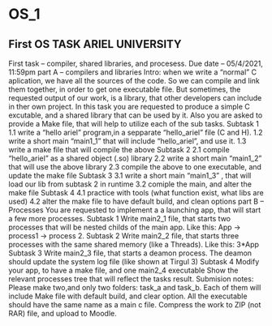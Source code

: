 # OS_1
First OS TASK ARIEL UNIVERSITY 
-----------------------------------------------------------------------------------


First task – compiler, shared libraries, and procesess.
Due date – 05/4/2021, 11:59pm
part A – compilers and libraries
Intro: when we write a “normal” C aplication, we have all the sources of the code.
So we can compile and link them together, in order to get one executable file.
But sometimes, the requested output of our work, is a library, that other developers can include in ther own project.
In this task you are requested to produce a simple C excutable, and a shared library that can
be used by it. Also you are asked to provide a Make file, that will help to utilize each of the 
sub tasks.
Subtask 1
1.1 write a “hello ariel” program,in a sepparate “hello_ariel” file (C and H).
1.2 write a short main “main1_1” that will include “hello_ariel”, and use it.
1.3 write a make file that will compile the above
Subtask 2
2.1 compile “hello_ariel” as a shared object (.so) library
2.2 write a short main “main1_2” that will use the above library
2.3 compile the above to one executable, and update the make file
Subtask 3
3.1 write a short main “main1_3” , that will load our lib from subtask 2 in runtime
3.2 comiple the main, and alter the make file
Subtask 4 
4.1 practice with tools (what function exist, what libs are used)
4.2 alter the make file to have default build, and clean options
part B – Processes
You are requested to implement a a launching app, that will start a few more processes.
Subtask 1
Write main2_1 file, that starts two processes that will be nested childs of the main app.
Like this: App -> process1 -> process 2.
Subtask 2
Write main2_2 file, that starts three processes with the same shared memory (like a Threads).
Like this: 3*App
Subtask 3
Write main2_3 file, that starts a deamon process. The deamon should update the system log file (like shown at Tirgul 3)
Subtask 4
Modify your app, to have a make file, and one main2_4 executable
Show the relevant processes tree that will reflect the tasks result.
Submision notes:
Please make two,and only two folders: task_a and task_b.
Each of them will include Make file with default build, and clear option.
All the executable should have the same name as a main c file.
Compress the work to ZIP (not RAR) file, and upload to Moodle.

